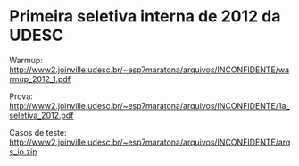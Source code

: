 Primeira seletiva interna de 2012 da UDESC
==========================================

Warmup: <http://www2.joinville.udesc.br/~esp7maratona/arquivos/INCONFIDENTE/warmup_2012_1.pdf>

Prova: <http://www2.joinville.udesc.br/~esp7maratona/arquivos/INCONFIDENTE/1a_seletiva_2012.pdf>

Casos de teste: <http://www2.joinville.udesc.br/~esp7maratona/arquivos/INCONFIDENTE/arqs_io.zip>
